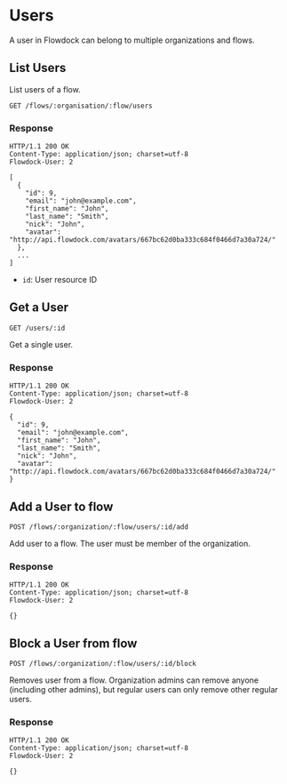 # Users

A user in Flowdock can belong to multiple organizations and flows.

## List Users

List users of a flow.

```
GET /flows/:organisation/:flow/users
```

### Response
```
HTTP/1.1 200 OK
Content-Type: application/json; charset=utf-8
Flowdock-User: 2
```
```
[
  {
    "id": 9,
    "email": "john@example.com",
    "first_name": "John",
    "last_name": "Smith",
    "nick": "John",
    "avatar": "http://api.flowdock.com/avatars/667bc62d0ba333c684f0466d7a30a724/"
  },
  ...
]
```

* `id`: User resource ID

## Get a User
```
GET /users/:id
```
Get a single user.

### Response
```
HTTP/1.1 200 OK
Content-Type: application/json; charset=utf-8
Flowdock-User: 2
```
```
{
  "id": 9,
  "email": "john@example.com",
  "first_name": "John",
  "last_name": "Smith",
  "nick": "John",
  "avatar": "http://api.flowdock.com/avatars/667bc62d0ba333c684f0466d7a30a724/"
}
```


## Add a User to flow
```
POST /flows/:organization/:flow/users/:id/add
```
Add user to a flow. The user must be member of the organization.

### Response
```
HTTP/1.1 200 OK
Content-Type: application/json; charset=utf-8
Flowdock-User: 2
```
```
{}
```


## Block a User from flow
```
POST /flows/:organization/:flow/users/:id/block
```
Removes user from a flow. Organization admins can remove anyone (including other admins), but regular users can only remove other regular users.

### Response
```
HTTP/1.1 200 OK
Content-Type: application/json; charset=utf-8
Flowdock-User: 2
```
```
{}
```
